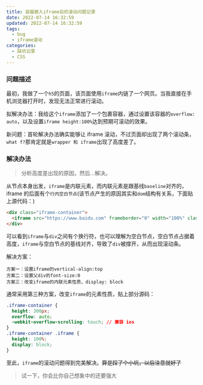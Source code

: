 ```yaml
---
title: 容器嵌入iframe后的滚动问题记录
date: 2022-07-14 16:32:59
updated: 2022-07-14 16:32:59
tags:
  - bug
  - iframe滚动
categories:
  - 踩坑记录
  - CSS
---
```


### 问题描述

最初，我做了一个`h5`的页面，该页面使用`iframe`内链了一个网页。当我直接在手机浏览器打开时，发现无法正常进行滚动。

拟解决办法：我给这个`iframe`添加了一个包裹容器，通过设置该容器的`overflow: auto`，以及设置`iframe height:100%`达到预期可滚动的效果。

新问题：首轮解决办法确实能够让 iframe 滚动，不过页面却出现了两个滚动条，`what f?`那肯定就是`wrapper 和 iframe`出现了高度差了。

<!-- more -->

### 解决办法

> 分析高度差出现的原因，然后...解决。

从节点本身出发，`iframe`是内联元素，而内联元素是跟基线`baseline`对齐的，iframe 的后面有个`行内空白节点`(该节点产生的原因其实和`dom`结构有关系，下面贴上源代码：)

```html
<div class="iframe-container">
  <iframe src="https://www.baidu.com" frameborder="0" width="100%" class="iframe"></iframe>
</div>
```

可以看到`iframe`与`div`之间有个换行符，也可以理解为空白节点，空白节点占据着高度，`iframe`与空白节点的基线对齐，导致了`div`被撑开，从而出现滚动条。

解决方案：

```
方案一：设置iframe的vertical-align:top
方案二：设置父div的font-size:0
方案三：改变iframe的内联元素性质，display: block
```

通常采用第三种方案，改变`iframe`的元素性质，贴上部分源码：

```css
.iframe-container {
  height: 300px;
  overflow: auto;
  -webkit-overflow-scrolling: touch; // 兼容 ios
}
.iframe-container .iframe {
  height: 100%;
  display: block;
}
```

至此，`iframe`的滚动问题得到完美解决。~~算是踩了个小坑，以后注意就好了~~

> 试一下，你会比你自己想象中的还要强大
